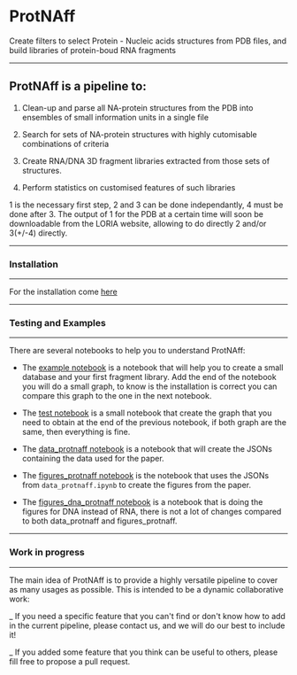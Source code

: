 # ProtNAff
Create filters to select Protein - Nucleic acids structures from PDB files, and build libraries of protein-boud RNA fragments

--------------------------------------------------------------------------
ProtNAff is a pipeline to:
--------------------------------------------------------------------------
1. Clean-up and parse all NA-protein structures from the PDB into ensembles of small information units in a single file

2. Search for sets of NA-protein structures with highly cutomisable combinations of criteria

3. Create RNA/DNA 3D fragment libraries extracted from those sets of structures.

4. Perform statistics on customised features of such libraries

1 is the necessary first step, 2 and 3 can be done independantly, 4 must be done after 3.
The output of 1 for the PDB at a certain time will soon be downloadable from the LORIA website, allowing to do directly 2 and/or 3(+/-4) directly.

--------------------------------------------------------------------------
### Installation
--------------------------------------------------------------------------

For the installation come [here](./INSTALLATION.md)

--------------------------------------------------------------------------
### Testing and Examples
--------------------------------------------------------------------------

There are several notebooks to help you to understand ProtNAff:

- The [example notebook](./example/example.ipynb) is a notebook that will
help you to create a small database and your first fragment library. Add the
end of the notebook you will do a small graph, to know is the installation is
correct you can compare this graph to the one in the next notebook.

- The [test notebook](./example/test.ipynb) is a small notebook that create
the graph that you need to obtain at the end of the previous notebook, if both
graph are the same, then everything is fine.

- The [data_protnaff notebook](./data_protnaff.ipynb) is a notebook that will
create the JSONs containing the data used for the paper.

- The [figures_protnaff notebook](./figures_protnaff.ipynb) is the notebook that
uses the JSONs from `data_protnaff.ipynb` to create the figures from the paper.

- The [figures_dna_protnaff notebook](./figures_dna_protnaff.ipynb) is a notebook
that is doing the figures for DNA instead of RNA, there is not a lot of changes
compared to both data_protnaff and figures_protnaff.

--------------------------------------------------------------------------
### Work in progress
--------------------------------------------------------------------------
The main idea of ProtNAff is to provide a highly versatile pipeline to cover as many usages as possible.
This is intended to be a dynamic collaborative work:

_ If you need a specific feature that you can't find or don't know how to add in the current pipeline, please contact us, and we will do our best to include it!

_ If you added some feature that you think can be useful to others, please fill free to propose a pull request.
